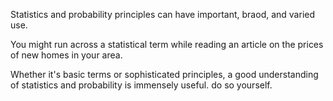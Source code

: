 Statistics and probability principles can have important, braod, and varied use.

You might run across a statistical term while reading an article on the prices of new homes in your area.

Whether it's basic terms or sophisticated principles, a good understanding of statistics and probability is immensely useful.
do so yourself.
